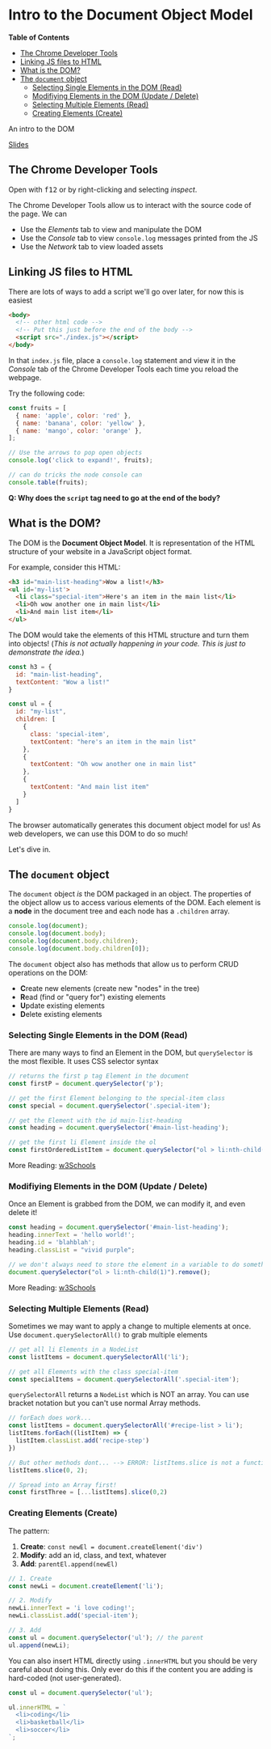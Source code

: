 # Intro to the Document Object Model

**Table of Contents**

- [The Chrome Developer Tools](#the-chrome-developer-tools)
- [Linking JS files to HTML](#linking-js-files-to-html)
- [What is the DOM?](#what-is-the-dom)
- [The `document` object](#the-document-object)
  - [Selecting Single Elements in the DOM (Read)](#selecting-single-elements-in-the-dom-read)
  - [Modifiying Elements in the DOM (Update / Delete)](#modifiying-elements-in-the-dom-update--delete)
  - [Selecting Multiple Elements (Read)](#selecting-multiple-elements-read)
  - [Creating Elements (Create)](#creating-elements-create)

An intro to the DOM

[Slides](https://docs.google.com/presentation/d/1_4N1KPajA6HE1EPrmQ5n8ruOYVSNBp5WYl3BcPClc-U/edit?usp=sharing)


## The Chrome Developer Tools

Open with <kbd>f12</kbd> or by right-clicking and selecting _inspect_.

The Chrome Developer Tools allow us to interact with the source code of the page. We can
* Use the _Elements_ tab to view and manipulate the DOM
* Use the _Console_ tab to view `console.log` messages printed from the JS
* Use the _Network_ tab to view loaded assets

## Linking JS files to HTML

There are lots of ways to add a script we'll go over later, for now this is easiest

```html
<body>
  <!-- other html code -->
  <!-- Put this just before the end of the body -->
  <script src="./index.js"></script>
</body>
```

In that `index.js` file, place a `console.log` statement and view it in the _Console_ tab of the Chrome Developer Tools each time you reload the webpage.

Try the following code:

```js
const fruits = [
  { name: 'apple', color: 'red' },
  { name: 'banana', color: 'yellow' },
  { name: 'mango', color: 'orange' },
];

// Use the arrows to pop open objects
console.log('click to expand!', fruits);

// can do tricks the node console can
console.table(fruits);
```

**Q: Why does the `script` tag need to go at the end of the body?**

## What is the DOM?

The DOM is the **Document Object Model**. It is representation of the HTML structure of your website in a JavaScript object format.

For example, consider this HTML:

```html
<h3 id="main-list-heading">Wow a list!</h3>
<ul id='my-list'>
  <li class="special-item">Here's an item in the main list</li>
  <li>Oh wow another one in main list</li>
  <li>And main list item</li>
</ul>
```

The DOM would take the elements of this HTML structure and turn them into objects! (*This is not actually happening in your code. This is just to demonstrate the idea.*)

```js
const h3 = { 
  id: "main-list-heading", 
  textContent: "Wow a list!" 
}

const ul = {
  id: "my-list",
  children: [
    {
      class: 'special-item',
      textContent: "here's an item in the main list"
    },
    {
      textContent: "Oh wow another one in main list"
    },
    {
      textContent: "And main list item"
    }
  ]
}
```

The browser automatically generates this document object model for us! As web developers, we can use this DOM to do so much! 

Let's dive in.

## The `document` object

The `document` object _is_ the DOM packaged in an object. The properties of the object allow us to access various elements of the DOM. Each element is a **node** in the document tree and each node has a `.children` array.

```js
console.log(document);
console.log(document.body);
console.log(document.body.children);
console.log(document.body.children[0]);
```

The `document` object also has methods that allow us to perform CRUD operations on the DOM:
* **C**reate new elements (create new "nodes" in the tree)
* **R**ead (find or "query for") existing elements
* **U**pdate existing elements
* **D**elete existing elements

### Selecting Single Elements in the DOM (Read)

There are many ways to find an Element in the DOM, but `querySelector` is the most flexible. It uses CSS selector syntax

```js
// returns the first p tag Element in the document
const firstP = document.querySelector('p');

// get the first Element belonging to the special-item class
const special = document.querySelector('.special-item');

// get the Element with the id main-list-heading
const heading = document.querySelector('#main-list-heading');

// get the first li Element inside the ol
const firstOrderedListItem = document.querySelector("ol > li:nth-child(1)")
```

More Reading: [w3Schools](https://www.w3schools.com/js/js_htmldom_elements.asp)

### Modifiying Elements in the DOM (Update / Delete)

Once an Element is grabbed from the DOM, we can modify it, and even delete it!

```js
const heading = document.querySelector('#main-list-heading');
heading.innerText = 'hello world!';
heading.id = 'blahblah';
heading.classList = "vivid purple";

// we don't always need to store the element in a variable to do something with it
document.querySelector("ol > li:nth-child(1)").remove();
```

More Reading: [w3Schools](https://www.w3schools.com/js/js_htmldom_html.asp)

### Selecting Multiple Elements (Read)

Sometimes we may want to apply a change to multiple elements at once. Use `document.querySelectorAll()` to grab multiple elements

```js
// get all li Elements in a NodeList
const listItems = document.querySelectorAll('li');

// get all Elements with the class special-item
const specialItems = document.querySelectorAll('.special-item');
```

`querySelectorAll` returns a `NodeList` which is NOT an array. You can use bracket notation but you can't use normal Array methods.

```js
// forEach does work...
const listItems = document.querySelectorAll('#recipe-list > li');
listItems.forEach((listItem) => {
  listItem.classList.add('recipe-step')
})

// But other methods dont... --> ERROR: listItems.slice is not a function
listItems.slice(0, 2);

// Spread into an Array first!
const firstThree = [...listItems].slice(0,2)
```

### Creating Elements (Create)

The pattern:
1. **Create**: `const newEl = document.createElement('div')`
2. **Modify**: add an id, class, and text, whatever
3. **Add**: `parentEl.append(newEl)`

```js
// 1. Create
const newLi = document.createElement('li');

// 2. Modify
newLi.innerText = 'i love coding!';
newLi.classList.add('special-item');

// 3. Add
const ul = document.querySelector('ul'); // the parent
ul.append(newLi);
```

You can also insert HTML directly using `.innerHTML` but you should be very careful about doing this. Only ever do this if the content you are adding is hard-coded (not user-generated).

```js
const ul = document.querySelector('ul');

ul.innerHTML = `
  <li>coding</li>
  <li>basketball</li>
  <li>soccer</li>
`;
```
